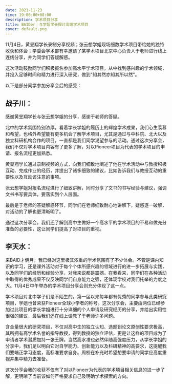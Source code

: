 ```yaml
---
date: 2021-11-23
time: 19:00:00+08:00
description: 学术项目分享
title: BAIDer｜与学姐学长探讨高端学术项目
cover: default.png
---
```


11月4日，黄昱翔学长录制分享视频；张云想学姐现场细数学术项目带给她的独特收获和体会；学委会学术部有幸邀请了某学术项目北京中心负责人于老师进行线上连线分享，并为同学们答疑解惑。

这次活动鼓励同学们积极报名参加高水平学术项目，从中找到感兴趣的学术领域，并投入足够时间和精力进行深入研究，做到"知其然亦知其所以然"。

以下是部分同学参加分享会后的感受：

## **战子川：**

感谢黄昱翔学长与张云想学姐的分享，感谢于老师的答疑。

北中的学术氛围特别浓厚，看着学长学姐的履历上的辉煌学术成果，我们心生羡慕和希望，也格外希望能有更多机会了解学术项目，尤其是通过与中科院、北大以及独立科研机构合作的项目，一直都是我们同学渴望参与的活动。通过这次分享会，我们不仅对学术项目内容有了更多了解，对以Pioneer项目为代表的学术项目的申请、报名流程更加熟悉。

黄昱翔学长通过录制视频的方式，向我们细致地阐述了他在学术活动中与教授积极互动、完成作业的经历，并提出了诸多细致的建议，比如告诉我们与教授互动的重要性以及互动该注意的事项。

张云想学姐对报名流程进行了细致讲解，同时分享了文书的书写经验与建议，强调文书书写要具体，要落实到个人层面。

最后是于老师的答疑解惑环节，同学们在老师细致耐心地讲解下，疑惑逐一破解，对活动的了解也更清晰明了。

通过这次分享会，我们还了解到高中生做好一个高水平的学术项目的不易和做充分准备的必要性，这让同学们提高了对项目的重视。

## **李天水：**

来BAID才俩月，我已经对这里极其浓重的学术氛围有了不少体会。不管是课内知识的学习，还是课外活动对于每个个体所感兴趣的领域进行的进一步拓展与实践，以及同学们的经历和经验分享，对我来说都是震撼。在我看来，同学们在各种活动中取得的优秀成果不仅反映同学们自身能力之强，还体现学校对我们托举的力度之大。11月4日中午举办的学术项目分享会则充分体现了这一点。

学术项目对北中学子们是不陌生的，第一届以来每年都有优秀的同学参与此类研究项目，学姐也曾荣获Pioneer全球小学者的称号。这次分享会，主要由两位已经参加过此项目的学长学姐进行十分详细的个人申请及研究经历的分享，并给出实用性很强的建议，最后我们还在线上请教了于老师许多问题。

含金量很大的研究项目，不仅对高中生的独立认知、选题到论文原创性要求极高，其所拥有高学术名誉的指导教授，得到教授的独立评估，更是让这样的项目成为了申请者学术潜质加持一张王牌。当然高水准也必然伴随高强度压力，从学长学姐的分享中，我们足以明白它对自学能力、创新能力以及科研精神的高要求，这提醒我们要端正学习态度，高标准要求自身。周校在补充时希望想要申请的同学应高度重视并集中精力去准备。

这次分享会我的收获不仅有了对以Pioneer为代表的学术项目相关信息的进一步了解，更明晰了当前该如何严格要求自己及明确学术探索的方向。
